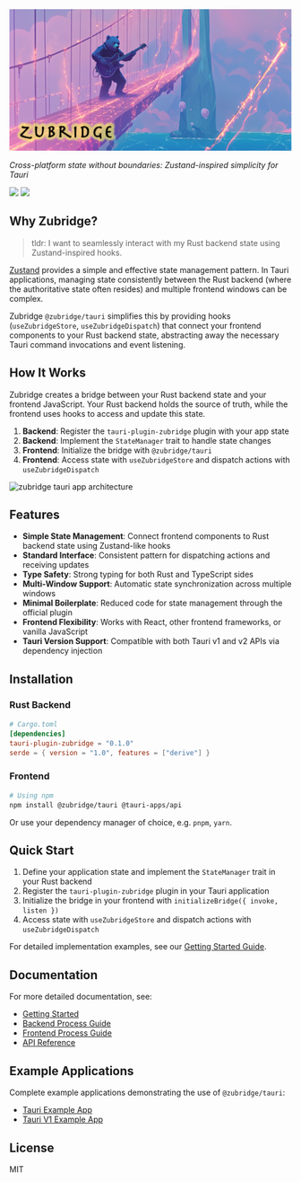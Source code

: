 <img alt="zubridge hero image" src="https://raw.githubusercontent.com/goosewobbler/zubridge/main/resources/zubridge-hero.png" onerror="this.style.display='none';document.getElementById('tauri-fallback-title').style.display='block'"/>

<h1 id="tauri-fallback-title" style="display:none">Zubridge Tauri</h1>

_Cross-platform state without boundaries: Zustand-inspired simplicity for Tauri_

<a href="https://www.npmjs.com/package/@zubridge/tauri" alt="NPM Version">
  <img src="https://img.shields.io/npm/v/@zubridge/tauri" /></a>
<a href="https://www.npmjs.com/package/@zubridge/tauri" alt="NPM Downloads">
  <img src="https://img.shields.io/npm/dw/@zubridge/tauri" /></a>

## Why Zubridge?

> tldr: I want to seamlessly interact with my Rust backend state using Zustand-inspired hooks.

[Zustand](https://github.com/pmndrs/zustand) provides a simple and effective state management pattern. In Tauri applications, managing state consistently between the Rust backend (where the authoritative state often resides) and multiple frontend windows can be complex.

Zubridge `@zubridge/tauri` simplifies this by providing hooks (`useZubridgeStore`, `useZubridgeDispatch`) that connect your frontend components to your Rust backend state, abstracting away the necessary Tauri command invocations and event listening.

## How It Works

Zubridge creates a bridge between your Rust backend state and your frontend JavaScript. Your Rust backend holds the source of truth, while the frontend uses hooks to access and update this state.

1. **Backend**: Register the `tauri-plugin-zubridge` plugin with your app state
2. **Backend**: Implement the `StateManager` trait to handle state changes
3. **Frontend**: Initialize the bridge with `@zubridge/tauri`
4. **Frontend**: Access state with `useZubridgeStore` and dispatch actions with `useZubridgeDispatch`

<img alt="zubridge tauri app architecture" src="https://raw.githubusercontent.com/goosewobbler/zubridge/main/resources/zubridge-tauri-app-architecture-v2.png"/>

## Features

- **Simple State Management**: Connect frontend components to Rust backend state using Zustand-like hooks
- **Standard Interface**: Consistent pattern for dispatching actions and receiving updates
- **Type Safety**: Strong typing for both Rust and TypeScript sides
- **Multi-Window Support**: Automatic state synchronization across multiple windows
- **Minimal Boilerplate**: Reduced code for state management through the official plugin
- **Frontend Flexibility**: Works with React, other frontend frameworks, or vanilla JavaScript
- **Tauri Version Support**: Compatible with both Tauri v1 and v2 APIs via dependency injection

## Installation

### Rust Backend

```toml
# Cargo.toml
[dependencies]
tauri-plugin-zubridge = "0.1.0"
serde = { version = "1.0", features = ["derive"] }
```

### Frontend

```bash
# Using npm
npm install @zubridge/tauri @tauri-apps/api
```

Or use your dependency manager of choice, e.g. `pnpm`, `yarn`.

## Quick Start

1. Define your application state and implement the `StateManager` trait in your Rust backend
2. Register the `tauri-plugin-zubridge` plugin in your Tauri application
3. Initialize the bridge in your frontend with `initializeBridge({ invoke, listen })`
4. Access state with `useZubridgeStore` and dispatch actions with `useZubridgeDispatch`

For detailed implementation examples, see our [Getting Started Guide](https://github.com/goosewobbler/zubridge/blob/main/packages/tauri/docs/getting-started.md).

## Documentation

For more detailed documentation, see:

- [Getting Started](https://github.com/goosewobbler/zubridge/blob/main/packages/tauri/docs/getting-started.md)
- [Backend Process Guide](https://github.com/goosewobbler/zubridge/blob/main/packages/tauri/docs/backend-process.md)
- [Frontend Process Guide](https://github.com/goosewobbler/zubridge/blob/main/packages/tauri/docs/frontend-process.md)
- [API Reference](https://github.com/goosewobbler/zubridge/blob/main/packages/tauri/docs/api-reference.md)

## Example Applications

Complete example applications demonstrating the use of `@zubridge/tauri`:

- [Tauri Example App](https://github.com/goosewobbler/zubridge/tree/main/apps/tauri-example)
- [Tauri V1 Example App](https://github.com/goosewobbler/zubridge/tree/main/apps/tauri-v1-example)

## License

MIT
